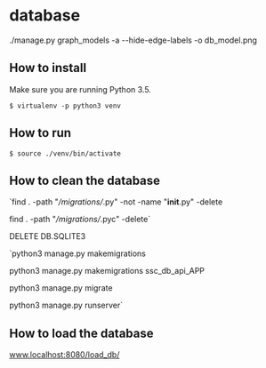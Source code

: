 # database

./manage.py graph_models -a --hide-edge-labels -o db_model.png

## How to install

Make sure you are running Python 3.5.

`$ virtualenv -p python3 venv`

## How to run

`$ source ./venv/bin/activate`

## How to clean the database

`find . -path "*/migrations/*.py" -not -name "__init__.py" -delete

find . -path "*/migrations/*.pyc"  -delete`

DELETE DB.SQLITE3

`python3 manage.py makemigrations

python3 manage.py makemigrations ssc_db_api_APP

python3 manage.py migrate

python3 manage.py runserver`

## How to load the database

www.localhost:8080/load_db/
